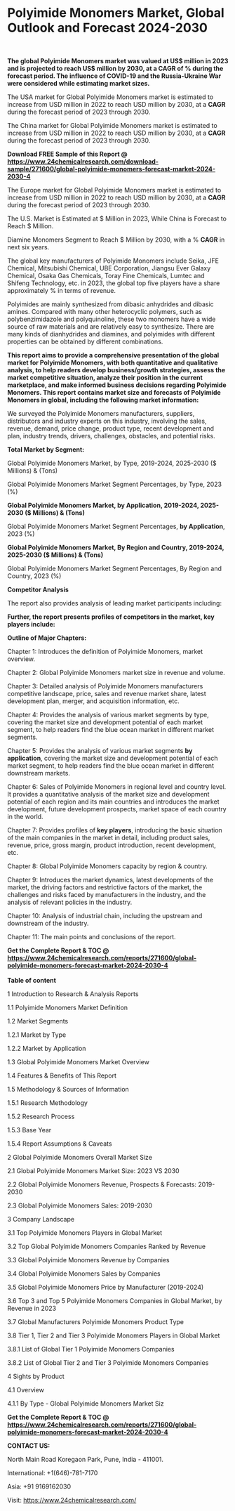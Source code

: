 <h1>Polyimide Monomers Market, Global Outlook and Forecast 2024-2030</h1><br/><p><strong>The global Polyimide Monomers market was valued at US$ million in 2023 and is projected to reach US$ million by 2030, at a <strong>CAGR</strong> of % during the forecast period. The influence of COVID-19 and the Russia-Ukraine War were considered while estimating market sizes.</strong></p><p>The USA market for Global Polyimide Monomers market is estimated to increase from USD million in 2022 to reach USD million by 2030, at a <strong>CAGR</strong> during the forecast period of 2023 through 2030.</p><p>The China market for Global Polyimide Monomers market is estimated to increase from USD million in 2022 to reach USD million by 2030, at a <strong>CAGR</strong> during the forecast period of 2023 through 2030.</p><div><b>Download FREE Sample of this Report @ <a href="https://www.24chemicalresearch.com/download-sample/271600/global-polyimide-monomers-forecast-market-2024-2030-4">https://www.24chemicalresearch.com/download-sample/271600/global-polyimide-monomers-forecast-market-2024-2030-4</a></b></div><p>The Europe market for Global Polyimide Monomers market is estimated to increase from USD million in 2022 to reach USD million by 2030, at a <strong>CAGR</strong> during the forecast period of 2023 through 2030.</p><p>The U.S. Market is Estimated at $ Million in 2023, While China is Forecast to Reach $ Million.</p><p>Diamine Monomers Segment to Reach $ Million by 2030, with a % <strong>CAGR</strong> in next six years.</p><p>The global key manufacturers of Polyimide Monomers include Seika, JFE Chemical, Mitsubishi Chemical, UBE Corporation, Jiangsu Ever Galaxy Chemical, Osaka Gas Chemicals, Toray Fine Chemicals, Lumtec and Shifeng Technology, etc. in 2023, the global top five players have a share approximately % in terms of revenue.</p><p>Polyimides are mainly synthesized from dibasic anhydrides and dibasic amines. Compared with many other heterocyclic polymers, such as polybenzimidazole and polyquinoline, these two monomers have a wide source of raw materials and are relatively easy to synthesize. There are many kinds of dianhydrides and diamines, and polyimides with different properties can be obtained by different combinations.</p><p><strong>This report aims to provide a comprehensive presentation of the global market for Polyimide Monomers, with both quantitative and qualitative analysis, to help readers develop business/growth strategies, assess the market competitive situation, analyze their position in the current marketplace, and make informed business decisions regarding Polyimide Monomers. This report contains market size and forecasts of Polyimide Monomers in global, including the following market information:</strong></p><p>We surveyed the Polyimide Monomers manufacturers, suppliers, distributors and industry experts on this industry, involving the sales, revenue, demand, price change, product type, recent development and plan, industry trends, drivers, challenges, obstacles, and potential risks.</p><p><strong>Total Market by Segment:</strong></p><p>Global Polyimide Monomers Market, by Type, 2019-2024, 2025-2030 ($ Millions) & (Tons)</p><p>Global Polyimide Monomers Market Segment Percentages, by Type, 2023 (%)</p><p><strong>Global Polyimide Monomers Market, <strong>by Application</strong>, 2019-2024, 2025-2030 ($ Millions) & (Tons)</strong></p><p>Global Polyimide Monomers Market Segment Percentages, <strong>by Application</strong>, 2023 (%)</p><p><strong>Global Polyimide Monomers Market, By Region and Country, 2019-2024, 2025-2030 ($ Millions) & (Tons)</strong></p><p>Global Polyimide Monomers Market Segment Percentages, By Region and Country, 2023 (%)</p><p><strong>Competitor Analysis</strong></p><p>The report also provides analysis of leading market participants including:</p><p><strong>Further, the report presents profiles of competitors in the market, <strong>key players</strong> include:</strong></p><p><strong>Outline of Major Chapters:</strong></p><p>Chapter 1: Introduces the definition of Polyimide Monomers, market overview.</p><p>Chapter 2: Global Polyimide Monomers market size in revenue and volume.</p><p>Chapter 3: Detailed analysis of Polyimide Monomers manufacturers competitive landscape, price, sales and revenue market share, latest development plan, merger, and acquisition information, etc.</p><p>Chapter 4: Provides the analysis of various market segments by type, covering the market size and development potential of each market segment, to help readers find the blue ocean market in different market segments.</p><p>Chapter 5: Provides the analysis of various market segments <strong>by application</strong>, covering the market size and development potential of each market segment, to help readers find the blue ocean market in different downstream markets.</p><p>Chapter 6: Sales of Polyimide Monomers in regional level and country level. It provides a quantitative analysis of the market size and development potential of each region and its main countries and introduces the market development, future development prospects, market space of each country in the world.</p><p>Chapter 7: Provides profiles of <strong>key players</strong>, introducing the basic situation of the main companies in the market in detail, including product sales, revenue, price, gross margin, product introduction, recent development, etc.</p><p>Chapter 8: Global Polyimide Monomers capacity by region & country.</p><p>Chapter 9: Introduces the market dynamics, latest developments of the market, the driving factors and restrictive factors of the market, the challenges and risks faced by manufacturers in the industry, and the analysis of relevant policies in the industry.</p><p>Chapter 10: Analysis of industrial chain, including the upstream and downstream of the industry.</p><p>Chapter 11: The main points and conclusions of the report.</p><div><b>Get the Complete Report & TOC @ <a href="https://www.24chemicalresearch.com/reports/271600/global-polyimide-monomers-forecast-market-2024-2030-4">https://www.24chemicalresearch.com/reports/271600/global-polyimide-monomers-forecast-market-2024-2030-4</a></b></div><br><b>Table of content</b><p>1 Introduction to Research & Analysis Reports<br />
 
  1.1 Polyimide Monomers Market Definition<br />
 
  1.2 Market Segments<br />
 
  1.2.1 Market by Type<br />
 
  1.2.2 Market by Application<br />
 
  1.3 Global Polyimide Monomers Market Overview<br />
 
  1.4 Features & Benefits of This Report<br />
 
  1.5 Methodology & Sources of Information<br />
 
  1.5.1 Research Methodology<br />
 
  1.5.2 Research Process<br />
 
  1.5.3 Base Year<br />
 
  1.5.4 Report Assumptions & Caveats<br />
 
 2 Global Polyimide Monomers Overall Market Size<br />
 
  2.1 Global Polyimide Monomers Market Size: 2023 VS 2030<br />
 
  2.2 Global Polyimide Monomers Revenue, Prospects & Forecasts: 2019-2030<br />
 
  2.3 Global Polyimide Monomers Sales: 2019-2030<br />
 
 3 Company Landscape<br />
 
  3.1 Top Polyimide Monomers Players in Global Market<br />
 
  3.2 Top Global Polyimide Monomers Companies Ranked by Revenue<br />
 
  3.3 Global Polyimide Monomers Revenue by Companies<br />
 
  3.4 Global Polyimide Monomers Sales by Companies<br />
 
  3.5 Global Polyimide Monomers Price by Manufacturer (2019-2024)<br />
 
  3.6 Top 3 and Top 5 Polyimide Monomers Companies in Global Market, by Revenue in 2023<br />
 
  3.7 Global Manufacturers Polyimide Monomers Product Type<br />
 
  3.8 Tier 1, Tier 2 and Tier 3 Polyimide Monomers Players in Global Market<br />
 
  3.8.1 List of Global Tier 1 Polyimide Monomers Companies<br />
 
  3.8.2 List of Global Tier 2 and Tier 3 Polyimide Monomers Companies<br />
 
 4 Sights by Product<br />
 
  4.1 Overview<br />
 
  4.1.1 By Type - Global Polyimide Monomers Market Siz<br><div><b>Get the Complete Report & TOC @ <a href="https://www.24chemicalresearch.com/reports/271600/global-polyimide-monomers-forecast-market-2024-2030-4">https://www.24chemicalresearch.com/reports/271600/global-polyimide-monomers-forecast-market-2024-2030-4</a></b></div></p>
 
 <b>CONTACT US:</b><br>
 
 North Main Road Koregaon Park, Pune, India - 411001.<br/>
 
 International: +1(646)-781-7170<br/>
 
 Asia: +91 9169162030<br/>
 
 Visit: <a href="https://www.24chemicalresearch.com/">https://www.24chemicalresearch.com/</a>
 
 <br>